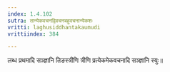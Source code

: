 ```yaml
---
index: 1.4.102
sutra: तान्येकवचनद्विवचनबहुवचनान्येकशः
vritti: laghusiddhantakaumudi
vrittiindex: 384

---
```

लब्ध प्रथमादि सञ्ज्ञानि तिङस्त्रीणि त्रीणि प्रत्येकमेकवचनादि सञ्ज्ञानि स्युः॥